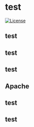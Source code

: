 # test
  [![License](https://img.shields.io/badge/License-Apache%202.0-blue.svg)](https://opensource.org/licenses/Apache-2.0)
  ## test
  ## test
  ## test
  ## Apache
  ## test
  ## test
